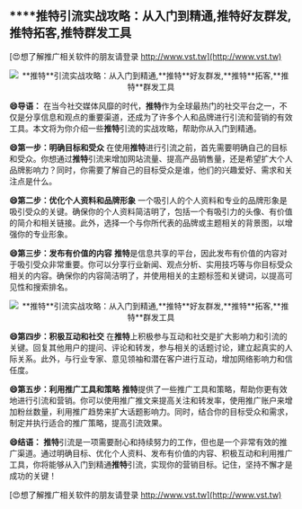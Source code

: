 ## ****推特**引流实战攻略：从入门到精通,**推特**好友群发,**推特**拓客,**推特**群发工具**

[😍想了解推广相关软件的朋友请登录 http://www.vst.tw](http://www.vst.tw)

 <center><img src="https://vst.tw/MP4/tuiguang/png/5.png" alt="**推特**引流实战攻略：从入门到精通,**推特**好友群发,**推特**拓客,**推特**群发工具"></center>

**😄导语：**
在当今社交媒体风靡的时代，**推特**作为全球最热门的社交平台之一，不仅是分享信息和观点的重要渠道，还成为了许多个人和品牌进行引流和营销的有效工具。本文将为你介绍一些**推特**引流的实战攻略，帮助你从入门到精通。

**😄第一步：明确目标和受众**
在使用**推特**进行引流之前，首先需要明确自己的目标和受众。你想通过**推特**引流来增加网站流量、提高产品销售量，还是希望扩大个人品牌影响力？同时，你需要了解自己的目标受众是谁，他们的兴趣爱好、需求和关注点是什么。

**😄第二步：优化个人资料和品牌形象**
一个吸引人的个人资料和专业的品牌形象是吸引受众的关键。确保你的个人资料简洁明了，包括一个有吸引力的头像、有价值的简介和相关链接。此外，选择一个与你所代表的品牌或主题相关的背景图，以增强你的专业形象。

**😄第三步：发布有价值的内容**
**推特**是信息共享的平台，因此发布有价值的内容对于吸引受众非常重要。你可以分享行业新闻、观点分析、实用技巧等与你目标受众相关的内容。确保你的内容简洁明了，并使用相关的主题标签和关键词，以提高可见性和搜索排名。

 <center><img src="https://vst.tw/MP4/tuiguang/png/4.png" alt="**推特**引流实战攻略：从入门到精通,**推特**好友群发,**推特**拓客,**推特**群发工具"></center>

**😄第四步：积极互动和社交**
在**推特**上积极参与互动和社交是扩大影响力和引流的关键。回复其他用户的提问、评论和转发，参与相关的话题讨论，建立起真实的人际关系。此外，与行业专家、意见领袖和潜在客户进行互动，增加网络影响力和信任度。

**😄第五步：利用推广工具和策略**
**推特**提供了一些推广工具和策略，帮助你更有效地进行引流和营销。你可以使用推广推文来提高关注和转发率，使用推广账户来增加粉丝数量，利用推广趋势来扩大话题影响力。同时，结合你的目标受众和需求，制定并执行适合的推广策略，提高引流效果。

**😄结语：**
**推特**引流是一项需要耐心和持续努力的工作，但也是一个非常有效的推广渠道。通过明确目标、优化个人资料、发布有价值的内容、积极互动和利用推广工具，你将能够从入门到精通**推特**引流，实现你的营销目标。记住，坚持不懈才是成功的关键！

[😍想了解推广相关软件的朋友请登录 http://www.vst.tw](http://www.vst.tw)



